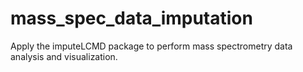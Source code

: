 # mass_spec_data_imputation
Apply the imputeLCMD package to perform mass spectrometry data analysis and visualization.
